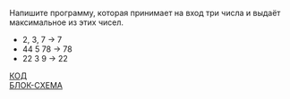 Напишите программу, которая принимает на вход три числа и выдаёт максимальное из этих чисел.

* 2, 3, 7 -> 7
* 44 5 78 -> 78
* 22 3 9 -> 22

[КОД](Program.cs)   
[БЛОК-СХЕМА](diagram.drawio.png)